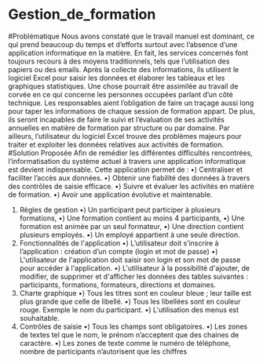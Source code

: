 # Gestion_de_formation

   #Problématique
        Nous avons constaté que le travail manuel est dominant, ce qui prend beaucoup du temps
        et d’efforts surtout avec l’absence d’une application informatique en la matière. En fait, les
        services concernés font toujours recours à des moyens traditionnels, tels que l’utilisation
        des papiers ou des emails. Après la collecte des informations, ils utilisent le logiciel Excel
        pour saisir les données et élaborer les tableaux et les graphiques statistiques. Une chose
        pourrait être assimilée au travail de corvée en ce qui concerne les personnes occupées
        parlant d’un côté technique. Les responsables aient l’obligation de faire un traçage aussi
        long pour taper les informations de chaque session de formation appart. De plus, ils seront
        incapables de faire le suivi et l’évaluation de ses activités annuelles en matière de
        formation par structure ou par domaine.
        Par ailleurs, l’utilisateur du logiciel Excel trouve des problèmes majeurs pour traiter et
        exploiter les données relatives aux activités de formation.
  #Solution Proposée
      Afin de remédier les différentes difficultés rencontrées, l’informatisation du système actuel à
      travers une application informatique est devient indispensable. Cette application permet de :
          •) Centraliser et faciliter l’accès aux données.
          •) Obtenir une fiabilité des données à travers des contrôles de saisie efficace.
          •) Suivre et évaluer les activités en matière de formation.
          •) Avoir une application évolutive et maintenable.
   1) Règles de gestion
          •) Un participant peut participer à plusieurs formations,
          •) Une formation contient au moins 4 participants,
          •) Une formation est animée par un seul formateur,
          •) Une direction contient plusieurs employés.
          •) Un employé appartient à une seule direction.
  2) Fonctionnalités de l'application
      •) L’utilisateur doit s’inscrire à l’application : création d’un compte (login et mot
      de passe)
      •) L'utilisateur de l'application doit saisir son login et son mot de passe pour
      accéder à l'application.
      •) L'utilisateur à la possibilité d'ajouter, de modifier, de supprimer et d'afficher les
      données des tables suivantes : participants, formations, formateurs, directions et
      domaines.
  3) Charte graphique
      •) Tous les titres sont en couleur bleue ; leur taille est plus grande que celle de
      libellé.
      •) Tous les libellées sont en couleur rouge. Exemple le nom du participant.
      •) L'utilisation des menus est souhaitable.
  4) Contrôles de saisie
      •) Tous les champs sont obligatoires.
      •) Les zones de textes tel que le nom, le prénom n’acceptent que des chaines de
      caractère.
      •) Les zones de texte comme le numéro de téléphone, nombre de participants
      n’autorisent que les chiffres
